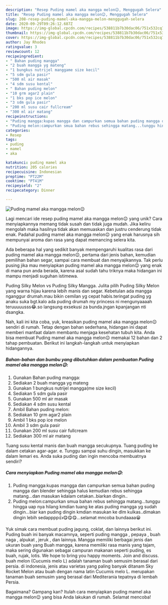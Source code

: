 ```yaml
---
description: "Resep Puding mamel aka mangga melon😉, Menggugah Selera"
title: "Resep Puding mamel aka mangga melon😉, Menggugah Selera"
slug: 208-resep-puding-mamel-aka-mangga-melon-menggugah-selera
date: 2020-09-29T09:26:12.687Z
image: https://img-global.cpcdn.com/recipes/538811b7b30dac06/751x532cq70/puding-mamel-aka-mangga-melon😉-foto-resep-utama.jpg
thumbnail: https://img-global.cpcdn.com/recipes/538811b7b30dac06/751x532cq70/puding-mamel-aka-mangga-melon😉-foto-resep-utama.jpg
cover: https://img-global.cpcdn.com/recipes/538811b7b30dac06/751x532cq70/puding-mamel-aka-mangga-melon😉-foto-resep-utama.jpg
author: Jay Rhodes
ratingvalue: 3
reviewcount: 12
recipeingredient:
- " Bahan puding mangga"
- "2 buah mangga yg mateng"
- "1 bungkus nutrijel manggame size kecil"
- "5 sdm gula pasir"
- "500 ml air masak"
- "4 sdm susu kental"
- " Bahan puding melon"
- "10 grm agar2 plain"
- "1 bks pop ice melon"
- "3 sdm gula pasir"
- "200 ml susu cair fullcream"
- "300 ml air matang"
recipeinstructions:
- "Puding mangga:kupas mangga dan campurkan semua bahan puding mangga dan blender sehingga halus kemudian rebus sehingga matang...dan masukan kdalam cetakan..biarkan dingin.."
- "Puding melon:campurkan smua bahan rebus sehingga matang...tunggu hingga uap nya hilang kmdian tuang ke atas puding mangga yg sudah dingin...biar kan puding dingin kmdian masukan ke dlm kulkas..dimakan dingin lebih sedapppp👍😋😋😋...selamat mncoba bundaaaa😀"
categories:
- Resep
tags:
- puding
- mamel
- aka

katakunci: puding mamel aka 
nutrition: 205 calories
recipecuisine: Indonesian
preptime: "PT22M"
cooktime: "PT41M"
recipeyield: "2"
recipecategory: Dinner

---
```



![Puding mamel aka mangga melon😉](https://img-global.cpcdn.com/recipes/538811b7b30dac06/751x532cq70/puding-mamel-aka-mangga-melon😉-foto-resep-utama.jpg)

Lagi mencari ide resep puding mamel aka mangga melon😉 yang unik? Cara menyiapkannya memang tidak susah dan tidak juga mudah. Jika keliru mengolah maka hasilnya tidak akan memuaskan dan justru cenderung tidak enak. Padahal puding mamel aka mangga melon😉 yang enak harusnya sih mempunyai aroma dan rasa yang dapat memancing selera kita.

Ada beberapa hal yang sedikit banyak mempengaruhi kualitas rasa dari puding mamel aka mangga melon😉, pertama dari jenis bahan, kemudian pemilihan bahan segar, sampai cara membuat dan menyajikannya. Tak perlu pusing jika mau menyiapkan puding mamel aka mangga melon😉 yang enak di mana pun anda berada, karena asal sudah tahu triknya maka hidangan ini mampu menjadi suguhan istimewa.

Puding Silky Melon vs Puding Silky Mangga. Julita pilih Puding Silky Melon yang warna hijau karena lebih manis dan segar. Kebetulan ada mangga nganggur drumah.mau bikin cemilan yg cepat habis.teringat puding yg anaku suka bgt.kalo ada puding drumah my princess ni mengunyaaaah teruuuuusss😂.so langsung exsekusi za bunda.jngan kpanjangan nti dsangka.


Nah, kali ini kita coba, yuk, kreasikan puding mamel aka mangga melon😉 sendiri di rumah. Tetap dengan bahan sederhana, hidangan ini dapat memberi manfaat dalam membantu menjaga kesehatan tubuh kita. Anda bisa membuat Puding mamel aka mangga melon😉 memakai 12 bahan dan 2 tahap pembuatan. Berikut ini langkah-langkah untuk menyiapkan hidangannya.

<!--inarticleads1-->

##### Bahan-bahan dan bumbu yang dibutuhkan dalam pembuatan Puding mamel aka mangga melon😉:

1. Gunakan  Bahan puding mangga:
1. Sediakan 2 buah mangga yg mateng
1. Gunakan 1 bungkus nutrijel mangga(me size kecil)
1. Sediakan 5 sdm gula pasir
1. Gunakan 500 ml air masak
1. Sediakan 4 sdm susu kental
1. Ambil  Bahan puding melon:
1. Sediakan 10 grm agar2 plain
1. Ambil 1 bks pop ice melon
1. Ambil 3 sdm gula pasir
1. Gunakan 200 ml susu cair fullcream
1. Sediakan 300 ml air matang


Tuang susu kental manis dan buah mangga secukupnya. Tuang puding ke dalam cetakan agar-agar. e. Tunggu sampai suhu dingin, masukkan ke dalam lemari es. Anda suka puding dan ingin mencoba membuatnya sendiri? 

<!--inarticleads2-->

##### Cara menyiapkan Puding mamel aka mangga melon😉:

1. Puding mangga:kupas mangga dan campurkan semua bahan puding mangga dan blender sehingga halus kemudian rebus sehingga matang...dan masukan kdalam cetakan..biarkan dingin..
1. Puding melon:campurkan smua bahan rebus sehingga matang...tunggu hingga uap nya hilang kmdian tuang ke atas puding mangga yg sudah dingin...biar kan puding dingin kmdian masukan ke dlm kulkas..dimakan dingin lebih sedapppp👍😋😋😋...selamat mncoba bundaaaa😀


Yuk simak cara membuat puding jagung, coklat, dan lainnya berikut ini. Puding buah ini banyak macamnya, seperti puding mangga , pepaya , buah naga , alpukat , jeruk , dan lainnya. Mangga memiliki berbagai jenis dan ukuran buah yang Buah mangga, karena memiliki rasa manis yang tajam, maka sering digunakan sebagai campuran makanan seperti puding, es buah, rujak, lotis. We hope to bring you happy moments. Join and discuss. buah melon (Cucumis melo L) adalah tanaman buah semusim berasal dari persia. di indonesia, jenis atau varietas yang paling banyak ditanam Sky Rocket Melon atau buah dengan nama latin Cucumis melo L. merupakan tanaman buah semusim yang berasal dari Mediterania tepatnya di lembah Persia. 

Bagaimana? Gampang kan? Itulah cara menyiapkan puding mamel aka mangga melon😉 yang bisa Anda lakukan di rumah. Selamat mencoba!
